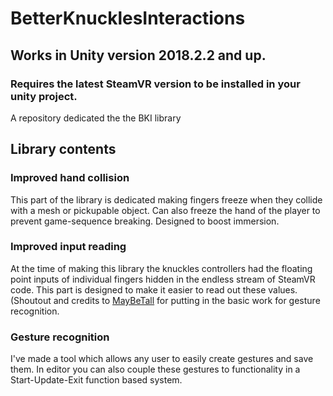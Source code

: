 # BetterKnucklesInteractions
## Works in Unity version 2018.2.2 and up.
### Requires the latest SteamVR version to be installed in your unity project.
A repository dedicated the the BKI library

## Library contents
### Improved hand collision
This part of the library is dedicated making fingers freeze when they collide with a mesh or pickupable object.
Can also freeze the hand of the player to prevent game-sequence breaking.
Designed to boost immersion.

### Improved input reading
At the time of making this library the knuckles controllers had the floating point inputs of individual fingers hidden in 
the endless stream of SteamVR code. This part is designed to make it easier to read out these values. (Shoutout and credits to [MayBeTall](https://github.com/MayBeTall/MayBeKnuckles) for putting in the basic work for gesture recognition.

### Gesture recognition
I've made a tool which allows any user to easily create gestures and save them. In editor you can also couple these gestures to functionality in a Start-Update-Exit function based system.
